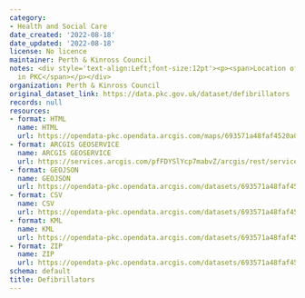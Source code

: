```yaml
---
category:
- Health and Social Care
date_created: '2022-08-18'
date_updated: '2022-08-18'
license: No licence
maintainer: Perth & Kinross Council
notes: <div style='text-align:Left;font-size:12pt'><p><span>Location of Defibrillators
  in PKC</span></p></div>
organization: Perth & Kinross Council
original_dataset_link: https://data.pkc.gov.uk/dataset/defibrillators
records: null
resources:
- format: HTML
  name: HTML
  url: https://opendata-pkc.opendata.arcgis.com/maps/693571a48faf4520a0a210398e5385b3_0
- format: ARCGIS GEOSERVICE
  name: ARCGIS GEOSERVICE
  url: https://services.arcgis.com/pfFDYSlYcp7mabvZ/arcgis/rest/services/Defibrillators/FeatureServer/0
- format: GEOJSON
  name: GEOJSON
  url: https://opendata-pkc.opendata.arcgis.com/datasets/693571a48faf4520a0a210398e5385b3_0.geojson?outSR=%7B%22latestWkid%22%3A27700%2C%22wkid%22%3A27700%7D
- format: CSV
  name: CSV
  url: https://opendata-pkc.opendata.arcgis.com/datasets/693571a48faf4520a0a210398e5385b3_0.csv?outSR=%7B%22latestWkid%22%3A27700%2C%22wkid%22%3A27700%7D
- format: KML
  name: KML
  url: https://opendata-pkc.opendata.arcgis.com/datasets/693571a48faf4520a0a210398e5385b3_0.kml?outSR=%7B%22latestWkid%22%3A27700%2C%22wkid%22%3A27700%7D
- format: ZIP
  name: ZIP
  url: https://opendata-pkc.opendata.arcgis.com/datasets/693571a48faf4520a0a210398e5385b3_0.zip?outSR=%7B%22latestWkid%22%3A27700%2C%22wkid%22%3A27700%7D
schema: default
title: Defibrillators
---
```

